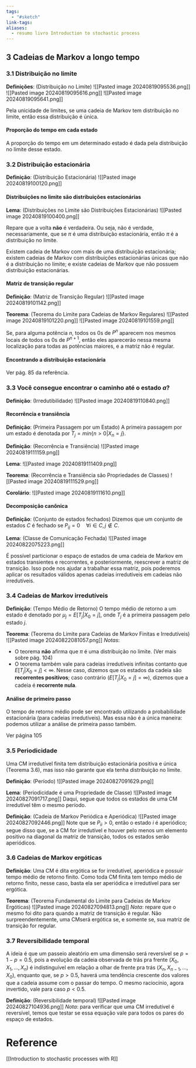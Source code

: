 ```yaml
---
tags:
  - "#sketch"
link-tags: 
aliases:
  - resumo livro Introduction to stochastic process
---
```

## 3 Cadeias de Markov a longo tempo
### 3.1 Distribuição no limite
**Definições**: (Distribuição no Limite)
![[Pasted image 20240819095536.png]]
![[Pasted image 20240819095616.png]]
![[Pasted image 20240819095641.png]]

Pela unicidade de limites, se uma cadeia de Markov tem distribuição no limite, então essa distribuição é única.
#### Proporção do tempo em cada estado
A proporção do tempo em um determinado estado é dada pela distribuição no limite desse estado.

### 3.2 Distribuição estacionária
**Definição**: (Distribuição Estacionária)
![[Pasted image 20240819100120.png]]

#### Distribuições no limite são distribuições estacionárias
**Lema**: (Distribuições no Limite são Distribuições Estacionárias)
![[Pasted image 20240819100400.png]]

Repare que a volta **não** é verdadeira. Ou seja, não é verdade, necessariamente, que se $\pi$ é uma distribuição estacionária, então $\pi$ é a distribuição no limite.

Existem cadeia de Markov com mais de uma distribuição estacionária; existem cadeias de Markov com distribuições estacionárias únicas que não é a distribuição no limite; e existe cadeias de Markov que não possuem distribuição estacionárias.

#### Matriz de transição regular
**Definição**: (Matriz de Transição Regular)
![[Pasted image 20240819101142.png]]

**Teorema**: (Teorema do Limite para Cadeias de Markov Regulares)
![[Pasted image 20240819101220.png]]
![[Pasted image 20240819101559.png]]

Se, para alguma potência $n$, todos os 0s de $P^n$ aparecem nos mesmos locais de todos os 0s de $P^{n+1}$, então eles aparecerão nessa mesma localização para todas as potências maiores, e a matriz não é regular.
#### Encontrando a distribuição estacionária
Ver pág. 85 da referência.

### 3.3 Você consegue encontrar o caminho até o estado $a$?
**Definição**: (Irredutibilidade)
![[Pasted image 20240819110840.png]]

#### Recorrência e transiência
**Definição**: (Primeira Passagem por um Estado) A primeira passagem por um estado é denotada por $T_j = min\{n > 0| X_n = j\}$.

**Definição**: (Recorrência e Transiência)
![[Pasted image 20240819111159.png]]

**Lema**:
![[Pasted image 20240819111409.png]]

**Teorema**: (Recorrência e Transiência são Propriedades de Classes)
![[Pasted image 20240819111529.png]]

**Corolário**:
![[Pasted image 20240819111610.png]]

#### Decomposição canônica
**Definição**: (Conjunto de estados fechados) Dizemos que um conjunto de estados $C$ é fechado se $P_{ij} = 0 \quad \forall i \in C, j \notin C$. 

**Lema**: (Classe de Comunicação Fechada)
![[Pasted image 20240822075223.png]]

É possível particionar o espaço de estados de uma cadeia de Markov em estados transientes e recorrentes, e posteriormente, reescrever a matriz de transição. Isso pode nos ajudar a trabalhar essa matriz, pois poderemos aplicar os resultados válidos apenas cadeias irredutíveis em cadeias não irredutíveis.

### 3.4 Cadeias de Markov irredutíveis
**Definição**: (Tempo Médio de Retorno) O tempo médio de retorno a um estado é denotado por $\mu_j = E[T_j|X_0 = j]$, onde $T_j$ é a primeira passagem pelo estado $j$.

**Teorema**: (Teorema do Limite para Cadeias de Markov Finitas e Irredutíveis)
![[Pasted image 20240822081057.png]]
*Notas*:
* O teorema **não** afirma que $\pi$ é uma distribuição no limite. (Ver mais sobre pág. 104)
* O teorema também vale para cadeias irredutíveis infinitas contanto que $E[T_j|X_0 = j] < \infty$. Nesse caso, dizemos que os estados da cadeia são **recorrentes positivos**; caso contrário ($E[T_j|X_0 = j] = \infty$), dizemos que a cadeia é **recorrente nula**.

#### Análise de primeiro passo
O tempo de retorno médio pode ser encontrado utilizando a probabilidade estacionária (para cadeias irredutíveis). Mas essa não é a única maneira: podemos utilizar a análise de primeira passo também.

Ver página 105

### 3.5 Periodicidade
Uma CM irredutível finita tem distribuição estacionária positiva e única (Teorema 3.6), mas isso não garante que ela tenha distribuição no limite.

**Definição**: (Período)
![[Pasted image 20240827091629.png]]

**Lema**: (Periodicidade é uma Propriedade de Classe)
![[Pasted image 20240827091717.png]]
Daqui, segue que todos os estados de uma CM irredutível têm o mesmo período.

**Definição**: (Cadeia de Markov Periódica e Aperiódica)
![[Pasted image 20240827092446.png]]
Note que se $P_{ii} > 0$, então o estado $i$ é aperiódico; segue disso que, se a CM for irredutível e houver pelo menos um elemento positivo na diagonal da matriz de transição, todos os estados serão aperiódicos.

### 3.6 Cadeias de Markov ergóticas
**Definição**: Uma CM é dita ergótica se for irredutível, aperiódica e possuir tempo médio de retorno finito. Como toda CM finita tem tempo médio de retorno finito, nesse caso, basta ela ser aperiódica e irredutível para ser ergótica.

**Teorema**: (Teorema Fundamental do Limite para Cadeias de Markov Ergóticas)
![[Pasted image 20240827094813.png]]
*Nota*: repare que o mesmo foi dito para quando a matriz de transição é regular. Não surpreendentemente, uma CMserá ergótica se, e somente se, sua matriz de transição for regular.

### 3.7 Reversibilidade temporal
A ideia é que um passeio aleatório em uma dimensão será reversível se $p = 1-p = 0.5$, pois a evolução da cadeia observada de trás pra frente ($X_0, X_1, \dots , X_n$) é indistinguível em relação a olhar de frente pra trás ($X_n, X_{n-1}, \dots , X_0$), enquanto que, se $p > 0.5$, haverá uma tendência crescente dos valores que a cadeia assume com o passar do tempo. O mesmo raciocínio, agora invertido, vale para caso $p < 0.5$.

**Definição**: (Reversibilidade temporal)
![[Pasted image 20240827104936.png]]
*Nota*: para verificar que uma CM irredutível é reversível, temos que testar se essa equação vale para todos os pares do espaço de estados.



# Reference
[[Introduction to stochastic processes with R]]


